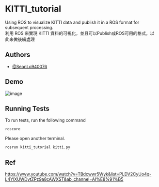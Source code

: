 # KITTI_tutorial

Using ROS to visualize KITTI data and publish it in a ROS format for subsequent processing.  
利用 ROS 來實現 KITTI 資料的可視化，並且可以Publish成ROS可用的格式，以此來做後續處理


## Authors

- [@SeanLo940076](https://github.com/SeanLo940076)


## Demo

![image](https://github.com/SeanLo940076/KITTI_tutorial/blob/main/Demo.gif)


## Running Tests

To run tests, run the following command

```bash
roscore
```
Please open another terminal.
```bash
rosrun kitti_tutorial kitti.py
```

## Ref
https://www.youtube.com/watch?v=TBdcwwr5Wyk&list=PLDV2CyUo4q-L4YlXUWDytZPz9a8cAWXST&ab_channel=AI%E8%91%B5
